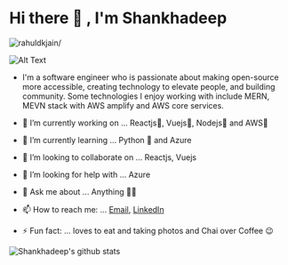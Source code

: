# Hi there 👋 , I'm Shankhadeep
<p align="left"> <img src=https://komarev.com/ghpvc/?username=Shankhadeep1234 alt=rahuldkjain/> </p>

![Alt Text](https://i.imgur.com/fFgh2sw.png)

- I'm a software engineer who is passionate about making open-source more accessible, creating technology to elevate people, and building community. Some technologies I enjoy working with include MERN, MEVN stack with AWS amplify and AWS core services.

- 🔭 I’m currently working on ... Reactjs💙, Vuejs💚, Nodejs🤍 and AWS💛
- 🌱 I’m currently learning ... Python 🐍 and Azure
- 👯 I’m looking to collaborate on ... Reactjs, Vuejs 
- 🤔 I’m looking for help with ... Azure
- 💬 Ask me about ... Anything 🤷‍♂️ 
- 📫 How to reach me: ... [Email](mailto:shankhadeepraj@gmail.com), [LinkedIn](https://www.linkedin.com/in/shankhadeep-bhadra-a69a73b8/)
- ⚡ Fun fact: ... loves to eat and taking photos and Chai over Coffee 😉

![Shankhadeep's github stats](https://github-readme-stats.vercel.app/api?username=Shankhadeep1234&show_icons=true]&hide=["contribs","prs"])

